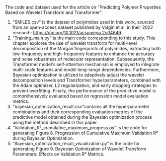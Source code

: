 The code and dataset used for the article on "Predicting Polymer Properties Based on Wavelet Transform and Transformer".
1. "SMILES.csv" is the dataset of polyimides used in this work, sourced from an open-access dataset published by Volgin et al. in their 2022 research: https://doi.org/10.1021/acsomega.2c04649.
2. "Training_main.py" is the main code corresponding to this study. This chapter explores the use of wavelet transform for multi-level decomposition of the Morgan fingerprints of polyimides, extracting both low-frequency and high-frequency features to enhance the accuracy and noise robustness of molecular representation. Subsequently, the Transformer model's self-attention mechanism is employed to integrate multi-scale features and model long-range dependencies. Furthermore, Bayesian optimization is utilized to adaptively adjust the wavelet decomposition levels and Transformer hyperparameters, combined with the Adam optimizer, L2 regularization, and early stopping strategies to prevent overfitting. Finally, the performance of the predictive model is comprehensively evaluated based on regression model evaluation metrics.
3. "bayesian_optimization_result.csv"contains all the hyperparameter combinations and their corresponding evaluation metrics of the predictive model obtained during the Bayesian optimization process using the method described in this paper.
4. “Validation_R²_cumulative_maximum_progress.py" is the code for generating Figure 8. Progression of Cumulative Maximum Validation R² during Bayesian Optimization.
5. “Bayesian_optimization_result_visualization.py” is the code for generating Figure 9. Bayesian Optimization of Wavelet Transform Parameters: Effects on Validation R² Metrics.

